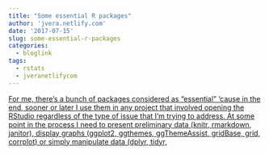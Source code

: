 ```yaml
---
title: "Some essential R packages"
author: 'jvera.netlify.com'
date: '2017-07-15'
slug: some-essential-r-packages
categories:
  - bloglink
tags:
  - rstats
  - jveranetlifycom
---
```


[For me, there’s a bunch of packages considered as “essential” ‘cause in the end, sooner or later I use them in any project that involved opening the RStudio regardless of the type of issue that I’m trying to address. At some point in the process I need to present preliminary data (knitr, rmarkdown, janitor), display graphs (ggplot2, ggthemes, ggThemeAssist, gridBase, grid, corrplot) or simply manipulate data (dplyr, tidyr,<i class="fas fa-external-link-alt"></i>](http://jvera.netlify.com/post/2017/07/15/some-essential-r-packages/)

